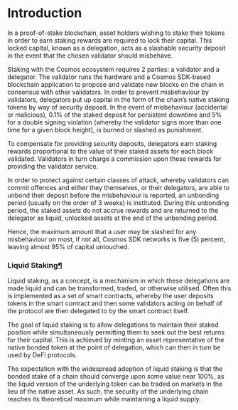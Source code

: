 # Introduction

In a proof-of-stake blockchain, asset holders wishing to stake their tokens in order to earn staking rewards are required to lock their capital. This locked capital, known as a delegation, acts as a slashable security deposit in the event that the chosen validator should misbehave.

Staking with the Cosmos ecosystem requires 2 parties: a validator and a delegator. The validator runs the hardware and a Cosmos SDK-based blockchain application to propose and validate new blocks on the chain in consensus with other validators. In order to prevent misbehaviour by validators, delegators put up capital in the form of the chain’s native staking tokens by way of security deposit. In the event of misbehaviour (accidental or malicious), 0.1% of the staked deposit for persistent downtime and 5% for a double signing violation (whereby the validator signs more than one time for a given block height), is burned or slashed as punishment.

To compensate for providing security deposits, delegators earn staking rewards proportional to the value of their staked assets for each block validated. Validators in turn charge a commission upon these rewards for providing the validator service.

In order to protect against certain classes of attack, whereby validators can commit offences and either they themselves, or their delegators, are able to unbond their deposit before the misbehaviour is reported, an unbonding period (usually on the order of 3 weeks) is instituted. During this unbonding period, the staked assets do not accrue rewards and are returned to the delegator as liquid, unlocked assets at the end of the unbonding period.

Hence, the maximum amount that a user may be slashed for any misbehaviour on most, if not all, Cosmos SDK networks is five (5) percent, leaving almost 95% of capital untouched.

### Liquid Staking[¶](broken-reference) <a href="#liquid-staking" id="liquid-staking"></a>

Liquid staking, as a concept, is a mechanism in which these delegations are made liquid and can be transformed, traded, or otherwise utilised. Often this is implemented as a set of smart contracts, whereby the user deposits tokens in the smart contract and then some validators acting on behalf of the protocol are then delegated to by the smart contract itself.

The goal of liquid staking is to allow delegations to maintain their staked position while simultaneously permitting them to seek out the best returns for their capital. This is achieved by minting an asset representative of the native bonded token at the point of delegation, which can then in turn be used by DeFi protocols.

The expectation with the widespread adoption of liquid staking is that the bonded stake of a chain should converge upon some value near 100%, as the liquid version of the underlying token can be traded on markets in the lieu of the native asset. As such, the security of the underlying chain reaches its theoretical maximum while maintaining a liquid supply.
